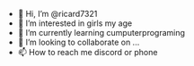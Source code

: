 - 👋 Hi, I’m @ricard7321
- 👀 I’m interested in girls my age
- 🌱 I’m currently learning cumputerprograming
- 💞️ I’m looking to collaborate on ...
- 📫 How to reach me discord or phone

<!---
ricard7321/ricard7321 is a ✨ special ✨ repository because its `README.md` (this file) appears on your GitHub profile.
You can click the Preview link to take a look at your changes.
--->
